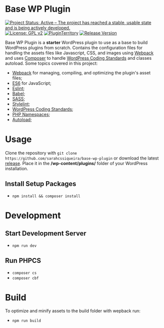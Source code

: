 # Base WP Plugin

[![Project Status: Active – The project has reached a stable, usable state and is being actively developed.](https://www.repostatus.org/badges/latest/active.svg)](https://www.repostatus.org/#active)
[![License: GPL v2](https://img.shields.io/badge/License-GPL_v2-blue.svg)](https://www.gnu.org/licenses/old-licenses/gpl-2.0.en.html)
[![PluginTerritory](https://img.shields.io/badge/Plugin%20Territory-Free-blue.svg?logo=wordpress)]()
[![Release Version](https://img.shields.io/github/release/sarahcssiqueira/base-wp-plugin.svg?color)](https://github.com/sarahcssiqueira/base-wp-plugin/releases/latest)

Base WP Plugin is a **starter** WordPress plugin to use as a base to build WordPress plugins from scratch. Contains the configuration files for handling the assets files like Javascript, CSS, and images using [Webpack](https://webpack.js.org/) and uses [Composer](https://getcomposer.org/) to handle [WordPress Coding Standards](https://github.com/WordPress/WordPress-Coding-Standards) and classes autoload. Some topics covered in this project:

- [Webpack](https://webpack.js.org/) for managing, compiling, and optimizing the plugin's asset files;
- [ES6](https://babeljs.io/learn-es2015/) for JavaScript;
- [Eslint](https://eslint.org/);
- [Babel](https://babeljs.io/);
- [SASS](http://sass-lang.com/);
- [Stylelint](https://stylelint.io/);
- [WordPress Coding Standards](https://github.com/WordPress/WordPress-Coding-Standards);
- [PHP Namespaces](http://php.net/manual/pl/language.namespaces.php);
- [Autoload](https://www.php.net/manual/en/language.oop5.autoload.php);

# Usage

Clone the repository with `git clone https://github.com/sarahcssiqueira/base-wp-plugin` or download the latest [release](https://github.com/sarahcssiqueira/base-wp-plugin/releases). Place it in the **/wp-content/plugins/** folder of your WordPress installation.

## Install Setup Packages

- `npm install && composer install`

# Development

## Start Development Server

- `npm run dev`

## Run PHPCS

- `composer cs`
- `composer cbf`

# Build

To optimize and minify assets to the build folder with wepback run:

- `npm run build`
